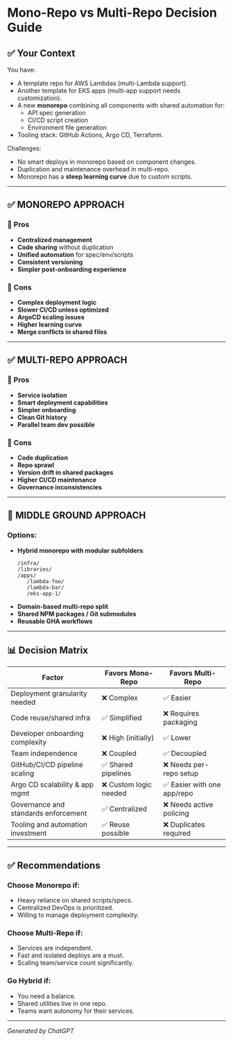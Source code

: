 
# Mono-Repo vs Multi-Repo Decision Guide

## ✅ Your Context
You have:
- A template repo for AWS Lambdas (multi-Lambda support).
- Another template for EKS apps (multi-app support needs customization).
- A new **monorepo** combining all components with shared automation for:
  - API spec generation
  - CI/CD script creation
  - Environment file generation
- Tooling stack: GitHub Actions, Argo CD, Terraform.

Challenges:
- No smart deploys in monorepo based on component changes.
- Duplication and maintenance overhead in multi-repo.
- Monorepo has a **steep learning curve** due to custom scripts.

---

## ✅ MONOREPO APPROACH

### 🔷 Pros
- **Centralized management**
- **Code sharing** without duplication
- **Unified automation** for spec/env/scripts
- **Consistent versioning**
- **Simpler post-onboarding experience**

### 🔶 Cons
- **Complex deployment logic**
- **Slower CI/CD unless optimized**
- **ArgoCD scaling issues**
- **Higher learning curve**
- **Merge conflicts in shared files**

---

## ✅ MULTI-REPO APPROACH

### 🔷 Pros
- **Service isolation**
- **Smart deployment capabilities**
- **Simpler onboarding**
- **Clean Git history**
- **Parallel team dev possible**

### 🔶 Cons
- **Code duplication**
- **Repo sprawl**
- **Version drift in shared packages**
- **Higher CI/CD maintenance**
- **Governance inconsistencies**

---

## 🔁 MIDDLE GROUND APPROACH

### Options:
- **Hybrid monorepo with modular subfolders**:
  ```
  /infra/
  /libraries/
  /apps/
     /lambda-foo/
     /lambda-bar/
     /eks-app-1/
  ```
- **Domain-based multi-repo split**
- **Shared NPM packages / Git submodules**
- **Reusable GHA workflows**

---

## 📊 Decision Matrix

| Factor                              | Favors Mono-Repo           | Favors Multi-Repo          |
|-------------------------------------|-----------------------------|----------------------------|
| Deployment granularity needed       | ❌ Complex                  | ✅ Easier                  |
| Code reuse/shared infra             | ✅ Simplified               | ❌ Requires packaging      |
| Developer onboarding complexity     | ❌ High (initially)         | ✅ Lower                   |
| Team independence                   | ❌ Coupled                  | ✅ Decoupled               |
| GitHub/CI/CD pipeline scaling       | ✅ Shared pipelines         | ❌ Needs per-repo setup    |
| Argo CD scalability & app mgmt      | ❌ Custom logic needed      | ✅ Easier with one app/repo|
| Governance and standards enforcement| ✅ Centralized              | ❌ Needs active policing   |
| Tooling and automation investment   | ✅ Reuse possible           | ❌ Duplicates required     |

---

## ✅ Recommendations

### Choose Monorepo if:
- Heavy reliance on shared scripts/specs.
- Centralized DevOps is prioritized.
- Willing to manage deployment complexity.

### Choose Multi-Repo if:
- Services are independent.
- Fast and isolated deploys are a must.
- Scaling team/service count significantly.

### Go Hybrid if:
- You need a balance.
- Shared utilities live in one repo.
- Teams want autonomy for their services.

---

*Generated by ChatGPT*
